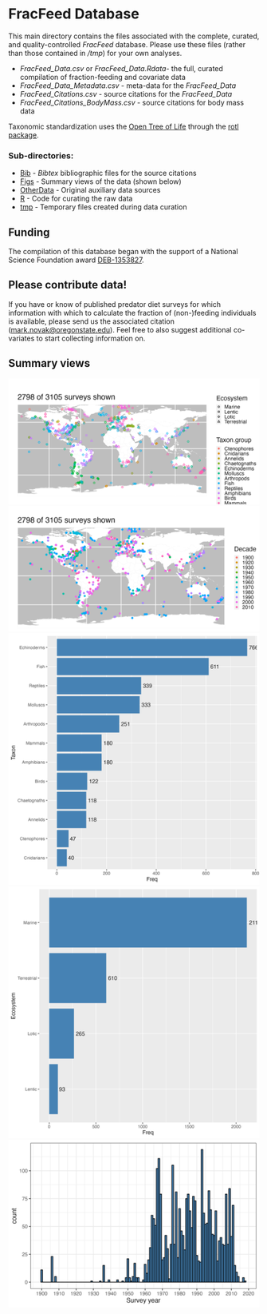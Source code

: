 # FracFeed Database
This main directory contains the files associated with the complete, curated, and quality-controlled *FracFeed* database.  Please use these files (rather than those contained in */tmp*) for your own analyses.

* *FracFeed_Data.csv* or *FracFeed_Data.Rdata*- the full, curated compilation of fraction-feeding and covariate data
* *FracFeed_Data_Metadata.csv* - meta-data for the *FracFeed_Data*
* *FracFeed_Citations.csv* - source citations for the *FracFeed_Data*
* *FracFeed_Citations_BodyMass.csv* - source citations for body mass data

Taxonomic standardization uses the [Open Tree of Life](https://opentreeoflife.github.io/) through the [rotl package](https://cran.r-project.org/web/packages/rotl/index.html).

### Sub-directories:
* [Bib](Bib) - *Bibtex* bibliographic files for the source citations
* [Figs](Figs) - Summary views of the data (shown below)
* [OtherData](OtherData) - Original auxiliary data sources
* [R](R) - Code for curating the raw data
* [tmp](tmp) - Temporary files created during data curation

## Funding
The compilation of this database began with the support of a National Science Foundation award [DEB-1353827](https://www.nsf.gov/awardsearch/showAward?AWD_ID=1353827&HistoricalAwards=false).

## Please contribute data!
If you have or know of published predator diet surveys for which information with which to calculate the fraction of (non-)feeding individuals is available, please send us the associated citation ([mark.novak@oregonstate.edu](mark.novak@oregonstate.edu)).  Feel free to also suggest additional co-variates to start collecting information on.

## Summary views
![Global map by Taxon Group and Ecosystem](Figs/Map_global_TaxonGroupEcosystem.png)
![Global map by Survey Decade](Figs/Map_global_Decade.png)
![Frequency distribution by Taxon Group](Figs/Freq_TaxonGroups.png)
![Frequency distribution by Ecosystem](Figs/Freq_Ecosystem.png)
![Frequency distribution by Survey Year](Figs/Freq_SurveyYear.png)
